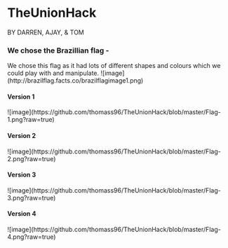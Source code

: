# TheUnionHack 
BY DARREN, AJAY, & TOM

<h3>We chose the Brazillian flag -</h3>
<body>We chose this flag as it had lots of different shapes and colours which we could play with and manipulate.</body>
![image](http://brazilflag.facts.co/brazilflagimage1.png)

<h4>Version 1</h4>
![image](https://github.com/thomass96/TheUnionHack/blob/master/Flag-1.png?raw=true)

<h4>Version 2</h4>
![image](https://github.com/thomass96/TheUnionHack/blob/master/Flag-2.png?raw=true)

<h4>Version 3</h4>
![image](https://github.com/thomass96/TheUnionHack/blob/master/Flag-3.png?raw=true)

<h4>Version 4</h4>
![image](https://github.com/thomass96/TheUnionHack/blob/master/Flag-4.png?raw=true)